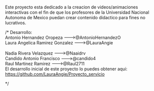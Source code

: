 Este proyecto esta dedicado a la creacion de videos/animaciones interactivas con el fin de que los profesores 
de la Universidad Nacional Autonoma de Mexico puedan crear contenido didactico para fines no lucrativos.


/*
Desarrollo:<br>
Antonio Hernandez Oropeza --->@AntonioHernandezO<br>
Laura Angelica Ramirez Gonzalez --->@LauraAngie<br>   
Nadia Rivera Velazquez --->@Naaidrv<br>
Candido Antonio Francisco --->@candido4<br>
Raul Martinez Ramirez --->@Raul2711<br>
El desarrollo inicial de este proyecto lo puedes obtener aqui: https://github.com/LauraAngie/Proyecto_servicio<br>

*/
